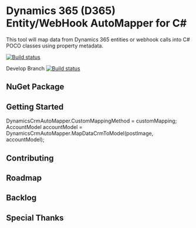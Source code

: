 # Dynamics 365 (D365) Entity/WebHook AutoMapper for C#
This tool will map data from Dynamics 365 entities or webhook calls into C# POCO classes using property metadata.

[![Build status](https://ci.appveyor.com/api/projects/status/7y6wth92quqr4ssn?svg=true)](https://ci.appveyor.com/project/mrjamiebowman/dynamics-365-automapper)

Develop Branch
[![Build status](https://ci.appveyor.com/api/projects/status/7y6wth92quqr4ssn/branch/develop?svg=true)](https://ci.appveyor.com/project/mrjamiebowman/dynamics-365-automapper/branch/develop)


## NuGet Package

## Getting Started

DynamicsCrmAutoMapper<AccountModel>.CustomMappingMethod = customMapping<AccountModel>;  
AccountModel accountModel = DynamicsCrmAutoMapper<AccountModel>.MapDataCrmToModel(postImage, accountModel);

## Contributing

## Roadmap

## Backlog

## Special Thanks

